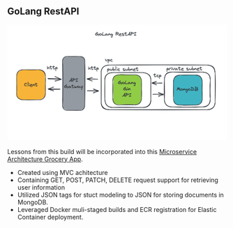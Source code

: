 ## GoLang RestAPI

<p align="center"> <!-- it hurts me too.-->
  <img src="https://github.com/jaredmyers/gogym/blob/main/api/restAPI.png?raw=true" />
</p>

Lessons from this build will be incorporated into this [Microservice Architecture Grocery App](https://github.com/jaredmyers/groceryapp).

* Created using MVC achitecture
* Containing GET, POST, PATCH, DELETE request support for retrieving user information
* Utilized JSON tags for stuct modeling to JSON for storing documents in MongoDB.
* Leveraged Docker muli-staged builds and ECR registration for Elastic Container deployment. 
